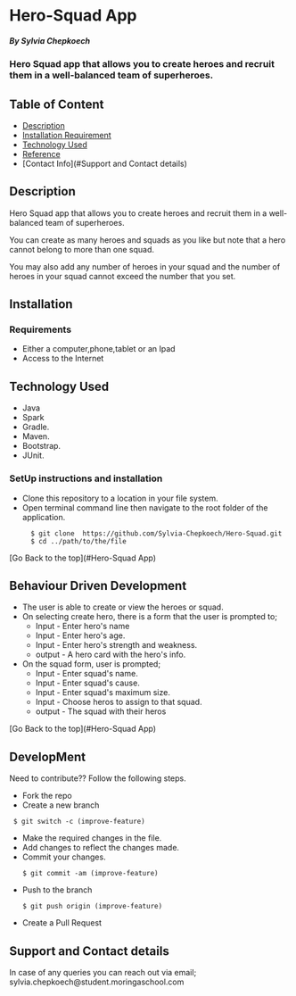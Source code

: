 # Hero-Squad App
##### By Sylvia Chepkoech
### Hero Squad app that allows you to create heroes and recruit them in a well-balanced team of superheroes.
## Table of Content
+ [Description](#description)
+ [Installation Requirement](#Installation)
+ [Technology Used](#technology-used)
+ [Reference](#reference)
+ [Contact Info](#Support and Contact details)
## Description
 <p>Hero Squad app that allows you to create heroes and recruit them in a well-balanced team of superheroes.

You can create as many heroes and squads as you like but note that a hero cannot belong to more than one squad.

You may also add any number of heroes in your squad and the number of heroes in your squad cannot exceed the number that you set.</p>

## Installation
### Requirements
* Either a computer,phone,tablet or an Ipad
* Access to the Internet
## Technology Used
* Java 
* Spark
* Gradle.
* Maven.
* Bootstrap.
* JUnit.
### SetUp instructions and installation
* Clone this repository to a location in your file system.
* Open terminal command line then navigate to the root folder of the application.
  ```
    $ git clone  https://github.com/Sylvia-Chepkoech/Hero-Squad.git
    $ cd ../path/to/the/file
  
   ```
[Go Back to the top](#Hero-Squad App)
## Behaviour Driven Development
* The user is able to create or view the heroes or squad.
* On selecting create hero, there is a form that the user is prompted to;
    * Input - Enter hero's name
    * Input - Enter hero's age.
    * Input - Enter hero's strength and weakness.
    * output - A hero card with the hero's info.
* On the squad form, user is prompted;
    * Input - Enter squad's name.
    * Input - Enter squad's cause.
    * Input - Enter squad's maximum size.
    * Input - Choose heros to assign to that squad.
    * output - The squad with their heros


[Go Back to the top](#Hero-Squad App)
## DevelopMent
 <p> Need to contribute?? Follow the following steps.</p>

* Fork the repo
* Create a new branch
 ```
  $ git switch -c (improve-feature)
  ```
* Make the required changes in the file.
* Add changes to reflect the changes made.
* Commit your changes.
  ```
  $ git commit -am (improve-feature)
  ```
* Push to the branch
  ```
  $ git push origin (improve-feature)
   ```
* Create a Pull Request

## Support and Contact details
 <p>In case of any queries you can reach out via email; sylvia.chepkoech@student.moringaschool.com</p>

